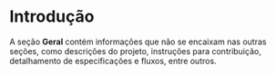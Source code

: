 # Introdução

A seção **Geral** contém informações que não se encaixam nas outras seções, como descrições do projeto, instruções para contribuição, detalhamento de especificações e fluxos, entre outros.